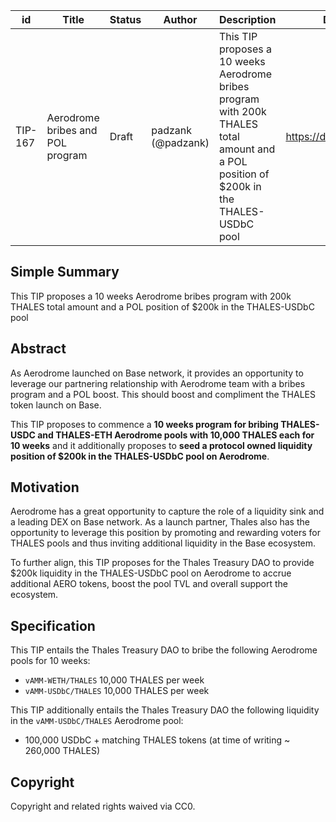 | id | Title | Status | Author | Description | Discussions to | Created |
| ----------- | ----------- | ----------- | ----------- | ----------- | ----------- | ----------- |
| TIP-167 | Aerodrome bribes and POL program | Draft | padzank (@padzank) | This TIP proposes a 10 weeks Aerodrome bribes program with 200k THALES total amount and a POL position of $200k in the THALES-USDbC pool | https://discord.gg/8bzFdpGTrp | 2023-08-31
 
## Simple Summary

 This TIP proposes a 10 weeks Aerodrome bribes program with 200k THALES total amount and a POL position of $200k in the THALES-USDbC pool

## Abstract

As Aerodrome launched on Base network, it provides an opportunity to leverage our partnering relationship with Aerodrome team with a bribes program and a POL boost. This should boost and compliment the THALES token launch on Base.
  
This TIP proposes to commence a **10 weeks program for bribing THALES-USDC and THALES-ETH Aerodrome pools with 10,000 THALES each for 10 weeks** and it additionally proposes to **seed a protocol owned liquidity position of $200k in the THALES-USDbC pool on Aerodrome**.
  
 ## Motivation
 
Aerodrome has a great opportunity to capture the role of a liquidity sink and a leading DEX on Base network. As a launch partner, Thales also has the opportunity to leverage this position by promoting and rewarding voters for THALES pools and thus inviting additional liquidity in the Base ecosystem.      
  
To further align, this TIP proposes for the Thales Treasury DAO to provide $200k liquidity in the THALES-USDbC pool on Aerodrome to accrue additional AERO tokens, boost the pool TVL and overall support the ecosystem.

## Specification

This TIP entails the Thales Treasury DAO to bribe the following Aerodrome pools for 10 weeks:

- `vAMM-WETH/THALES` 10,000 THALES per week
- `vAMM-USDbC/THALES` 10,000 THALES per week

This TIP additionally entails the Thales Treasury DAO the following liquidity in the `vAMM-USDbC/THALES` Aerodrome pool:  
  
- 100,000 USDbC + matching THALES tokens (at time of writing ~ 260,000 THALES)
 
## Copyright
 
Copyright and related rights waived via CC0.
 
